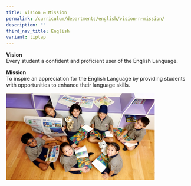 ```yaml
---
title: Vision & Mission
permalink: /curriculum/departments/english/vision-n-mission/
description: ""
third_nav_title: English
variant: tiptap
---
```

<p><strong>Vision</strong>
<br>Every student a confident and proficient user of the English Language.</p>
<p><strong>Mission</strong>
<br>To inspire an appreciation for the English Language by providing students
with opportunities to enhance their language skills.</p>
<div class="isomer-image-wrapper">
<img style="width: 80%;" height="auto" width="100%" src="/images/EVision%20&amp;%20Mission.jpg">
</div>
<p></p>